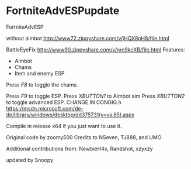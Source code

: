 # FortniteAdvESPupdate
FortniteAdvESP

without aimbot http://www72.zippyshare.com/v/jHQX8nH8/file.html 

BattleEyeFix http://www90.zippyshare.com/v/nrc9kcXB/file.html
Features:
- Aimbot
- Chams
- Item and enemy ESP


Press *F8* to toggle the chams.

Press *F9* to toggle ESP.
Press *XBUTTON1* to Aimbot aim
Press *XBUTTON2* to toggle advanced ESP.
CHANGE IN CONGIG.h
https://msdn.microsoft.com/de-de/library/windows/desktop/dd375731(v=vs.85).aspx

Compile in release x64 if you just want to use it.





Original code by zoomy500
Credits to NSeven, TJ888, and UMO

Additional contributions from: NewbieH4x, Randshot, xzyxzy

updated by Snoopy
